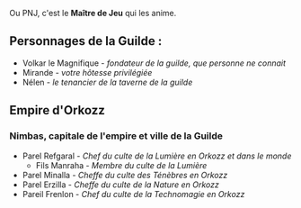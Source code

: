 Ou PNJ, c'est le **Maître de Jeu** qui les anime. 

## Personnages de la Guilde : 
- Volkar le Magnifique - *fondateur de la guilde, que personne ne connait*
- Mirande - *votre hôtesse privilégiée* 
- Nélen - *le tenancier de la taverne de la guilde* 

## Empire d'Orkozz 
### Nimbas, capitale de l'empire et ville de la Guilde 
- Parel Refgaral - *Chef du culte de la Lumière en Orkozz et dans le monde*
  - Fils Manraha - *Membre du culte de la Lumière*
- Parel Minalla - *Cheffe du culte des Ténèbres en Orkozz* 
- Parel Erzilla - *Cheffe du culte de la Nature en Orkozz* 
- Pareil Frenlon - *Chef du culte de la Technomagie en Orkozz* 
